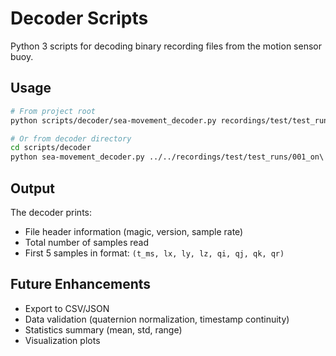 # Decoder Scripts

Python 3 scripts for decoding binary recording files from the motion sensor buoy.

## Usage

```bash
# From project root
python scripts/decoder/sea-movement_decoder.py recordings/test/test_runs/001_on\ desk/bno_009.bin

# Or from decoder directory
cd scripts/decoder
python sea-movement_decoder.py ../../recordings/test/test_runs/001_on\ desk/bno_009.bin
```

## Output

The decoder prints:
- File header information (magic, version, sample rate)
- Total number of samples read
- First 5 samples in format: `(t_ms, lx, ly, lz, qi, qj, qk, qr)`

## Future Enhancements

- Export to CSV/JSON
- Data validation (quaternion normalization, timestamp continuity)
- Statistics summary (mean, std, range)
- Visualization plots

